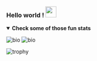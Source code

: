 ### Hello world ! <img src="https://github.com/TheDudeThatCode/TheDudeThatCode/blob/master/Assets/Hi.gif" width="29px">
<details open>
<summary><b> Check some of those fun stats</b></summary>

![bio](https://github-readme-stats.anuraghazra1.vercel.app/api?username=hugothms&show_icons=true&line_height=27&include_all_commits=true)
![bio](https://github-readme-stats.vercel.app/api/top-langs/?username=hugothms&langs_count=8&layout=compact)

![trophy](https://github-profile-trophy.vercel.app/?username=hugothms)


</details>

<!--
**Hugothms/hugothms** is a ✨ _special_ ✨ repository because its `README.md` (this file) appears on your GitHub profile.

Here are some ideas to get you started:

- 🔭 I’m currently working on ...
- 🌱 I’m currently learning ...
- 👯 I’m looking to collaborate on ...
- 🤔 I’m looking for help with ...
- 💬 Ask me about ...
- 📫 How to reach me: ...
- 😄 Pronouns: ...
- ⚡ Fun fact: ...
-->
